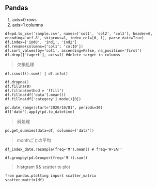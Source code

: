 ## Pandas

1. axis=0 rows
2. axis=1 columns

```
df=pd.to_csv('sample.csv', names=['col1', 'col2', 'col3'], header=0, encoding='utf-8', skiprows=1, index_col=[0, 1], parse_date=True)
df.index=['ind0', 'ind1', 'ind2']
df.rename(columns={'col1': 'col10'})
df.sort_values(by='col1', ascending=False, na_position='first')
df.drop(['tagert'], axis=1) #delete target in columns
```

> 欠損処理
```
df.isnull().sum() | df.info()

df.dropna()
df.fillna(0)
df.fillna(method = 'ffill')
df.fillna(df['data'].mean())
df.fillna(df['category'].mode()[0])
```

```
pd.date_range(start='2020/10/01', periods=30)
df['date'].apply(pd.to_datetime)
```
> 前処理
```
pd.get_dummies(data=df, columns=['data'])
```

> monthごとの平均
```
df_index_date.resample(freq='M').mean() # freq='W-SAT'

df.groupby(pd.Grouper(freq='M')).sum()
```
> histgram && scatter to plot
```
from pandas.plotting import scatter_matrix
scatter_matrix(df)
```
